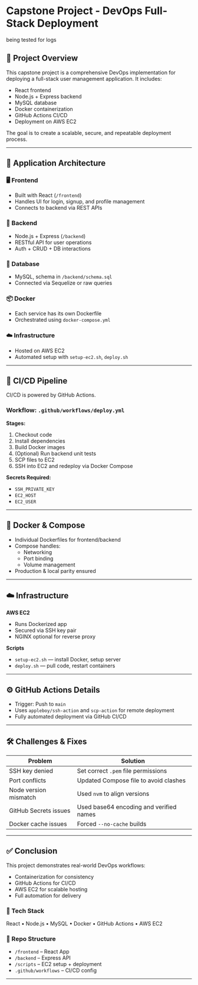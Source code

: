 # Capstone Project - DevOps Full-Stack Deployment
being tested for logs
## 📌 Project Overview

This capstone project is a comprehensive DevOps implementation for deploying a full-stack user management application. It includes:

- React frontend
- Node.js + Express backend
- MySQL database
- Docker containerization
- GitHub Actions CI/CD
- Deployment on AWS EC2

The goal is to create a scalable, secure, and repeatable deployment process.

---

## 🧱 Application Architecture

### 🖥 Frontend
- Built with React (`/frontend`)
- Handles UI for login, signup, and profile management
- Connects to backend via REST APIs

### 🧪 Backend
- Node.js + Express (`/backend`)
- RESTful API for user operations
- Auth + CRUD + DB interactions

### 💾 Database
- MySQL, schema in `/backend/schema.sql`
- Connected via Sequelize or raw queries

### 📦 Docker
- Each service has its own Dockerfile
- Orchestrated using `docker-compose.yml`

### ☁️ Infrastructure
- Hosted on AWS EC2
- Automated setup with `setup-ec2.sh`, `deploy.sh`

---

## 🔁 CI/CD Pipeline

CI/CD is powered by GitHub Actions.

### Workflow: `.github/workflows/deploy.yml`

**Stages:**
1. Checkout code
2. Install dependencies
3. Build Docker images
4. (Optional) Run backend unit tests
5. SCP files to EC2
6. SSH into EC2 and redeploy via Docker Compose

**Secrets Required:**
- `SSH_PRIVATE_KEY`
- `EC2_HOST`
- `EC2_USER`

---

## 🐳 Docker & Compose

- Individual Dockerfiles for frontend/backend
- Compose handles:
  - Networking
  - Port binding
  - Volume management
- Production & local parity ensured

---

## ☁️ Infrastructure

**AWS EC2**
- Runs Dockerized app
- Secured via SSH key pair
- NGINX optional for reverse proxy

**Scripts**
- `setup-ec2.sh` — install Docker, setup server
- `deploy.sh` — pull code, restart containers

---

## ⚙️ GitHub Actions Details

- Trigger: Push to `main`
- Uses `appleboy/ssh-action` and `scp-action` for remote deployment
- Fully automated deployment via GitHub CI/CD

---

## 🛠️ Challenges & Fixes

| Problem | Solution |
|--------|----------|
| SSH key denied | Set correct `.pem` file permissions |
| Port conflicts | Updated Compose file to avoid clashes |
| Node version mismatch | Used `nvm` to align versions |
| GitHub Secrets issues | Used base64 encoding and verified names |
| Docker cache issues | Forced `--no-cache` builds |

---

## ✅ Conclusion

This project demonstrates real-world DevOps workflows:
- Containerization for consistency
- GitHub Actions for CI/CD
- AWS EC2 for scalable hosting
- Full automation for delivery

### 🧰 Tech Stack
React • Node.js • MySQL • Docker • GitHub Actions • AWS EC2

### 📁 Repo Structure
- `/frontend` – React App
- `/backend` – Express API
- `/scripts` – EC2 setup + deployment
- `.github/workflows` – CI/CD config

---


